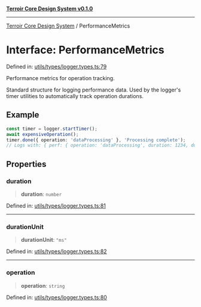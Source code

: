 [**Terroir Core Design System v0.1.0**](../README.md)

---

[Terroir Core Design System](../globals.md) / PerformanceMetrics

# Interface: PerformanceMetrics

Defined in: [utils/types/logger.types.ts:79](https://github.com/terroir-ds/core/blob/9691713b8c512b7d2abe808c4f7084bdfab798bf/lib/utils/types/logger.types.ts#L79)

Performance metrics for operation tracking.

Standard structure for logging performance data. Used by the logger's
timer utilities to automatically track operation durations.

## Example

```typescript
const timer = logger.startTimer();
await expensiveOperation();
timer.done({ operation: 'dataProcessing' }, 'Processing complete');
// Logs with: { perf: { operation: 'dataProcessing', duration: 1234, durationUnit: 'ms' } }
```

## Properties

### duration

> **duration**: `number`

Defined in: [utils/types/logger.types.ts:81](https://github.com/terroir-ds/core/blob/9691713b8c512b7d2abe808c4f7084bdfab798bf/lib/utils/types/logger.types.ts#L81)

---

### durationUnit

> **durationUnit**: `"ms"`

Defined in: [utils/types/logger.types.ts:82](https://github.com/terroir-ds/core/blob/9691713b8c512b7d2abe808c4f7084bdfab798bf/lib/utils/types/logger.types.ts#L82)

---

### operation

> **operation**: `string`

Defined in: [utils/types/logger.types.ts:80](https://github.com/terroir-ds/core/blob/9691713b8c512b7d2abe808c4f7084bdfab798bf/lib/utils/types/logger.types.ts#L80)
